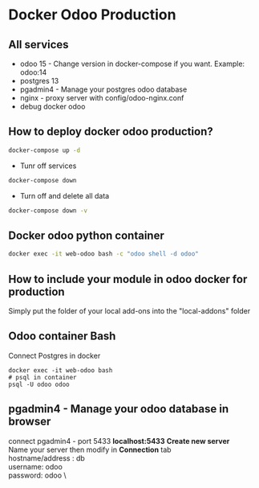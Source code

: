 # Docker Odoo Production
## All services
- odoo 15 - Change version in docker-compose if you want. Example: odoo:14
- postgres 13
- pgadmin4 - Manage your postgres odoo database
- nginx - proxy server with config/odoo-nginx.conf
- debug docker  odoo
## How to deploy docker odoo production?
``` bash
docker-compose up -d
```
- Tunr off services
``` bash
docker-compose down 
```
- Turn off and delete all data
```bash
docker-compose down -v
```
## Docker odoo python container
``` bash
docker exec -it web-odoo bash -c "odoo shell -d odoo"
```
## How to include your module in odoo docker for production 
Simply put the folder of your local add-ons into the "local-addons" folder

## Odoo container Bash
Connect Postgres in docker 
```
docker exec -it web-odoo bash
# psql in container
psql -U odoo odoo

```
## pgadmin4 - Manage your odoo database in browser
connect pgadmin4 - port 5433 **localhost:5433**
**Create new server** \
Name your server then modify in **Connection** tab \
hostname/address : db \
username: odoo \
password: odoo \
